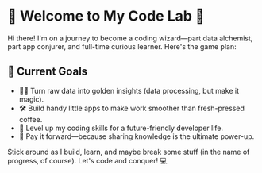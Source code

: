 # 👾 Welcome to My Code Lab 🚀

Hi there! I'm on a journey to become a coding wizard—part data alchemist, part app conjurer, and full-time curious learner. Here's the game plan:

## 🎯 Current Goals
- 🧙‍♂️ Turn raw data into golden insights (data processing, but make it magic).  
- 🛠️ Build handy little apps to make work smoother than fresh-pressed coffee.  
- 🧠 Level up my coding skills for a future-friendly developer life.  
- 🌟 Pay it forward—because sharing knowledge is the ultimate power-up.  

Stick around as I build, learn, and maybe break some stuff (in the name of progress, of course). Let's code and conquer! 💻
